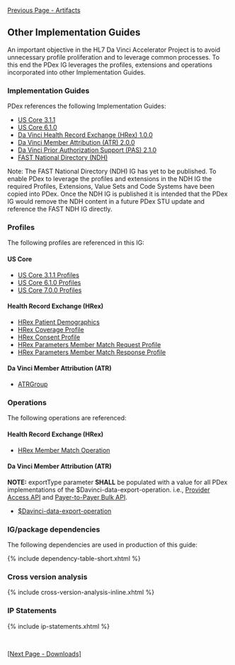 [Previous Page - Artifacts](artifacts.html)

## Other Implementation Guides

An important objective in the HL7 Da Vinci Accelerator Project is to avoid
unnecessary profile proliferation and to leverage common processes. To this end
the PDex IG leverages the profiles, extensions and operations incorporated into
other Implementation Guides.

### Implementation Guides

PDex references the following Implementation Guides:

- [US Core 3.1.1]({{site.data.fhir.ver.uscore3}})
- [US Core 6.1.0]({{site.data.fhir.ver.uscore6}})
- [Da Vinci Health Record Exchange (HRex) 1.0.0](http://hl7.org/fhir/us/davinci-hrex/STU1/)
- [Da Vinci Member Attribution (ATR) 2.0.0](http://hl7.org/fhir/us/davinci-atr/STU2/)
- [Da Vinci Prior Authorization Support (PAS) 2.1.0](http://hl7.org/fhir/us/davinci-pas/STU2.1/)
- [FAST National Directory (NDH)](https://build.fhir.org/ig/HL7/fhir-us-ndh/)

Note: The FAST National Directory (NDH) IG has yet to be published. To enable PDex to leverage the profiles and extensions in the NDH IG the required Profiles, Extensions, Value Sets and Code Systems have been copied into PDex. Once the NDH IG is published it is intended that the PDex IG would remove the NDH content in a future PDex STU update and reference the FAST NDH IG directly.


### Profiles

The following profiles are referenced in this IG:

#### US Core

- [US Core 3.1.1 Profiles]({{site.data.fhir.ver.uscore3}}/profiles.html)
- [US Core 6.1.0 Profiles]({{site.data.fhir.ver.uscore6}}/profiles-and-extensions.html)
- [US Core 7.0.0 Profiles]({{site.data.fhir.ver.uscore7}}/profiles-and-extensions.html)


#### Health Record Exchange (HRex)

- [HRex Patient Demographics](http://hl7.org/fhir/us/davinci-hrex/STU1/StructureDefinition-hrex-patient-demographics.html)
- [HRex Coverage Profile](http://hl7.org/fhir/us/davinci-hrex/STU1/StructureDefinition-hrex-coverage.html)
- [HRex Consent Profile](http://hl7.org/fhir/us/davinci-hrex/STU1/StructureDefinition-hrex-consent.html)
- [HRex Parameters Member Match Request Profile](http://hl7.org/fhir/us/davinci-hrex/STU1/StructureDefinition-hrex-parameters-member-match-in.html)
- [HRex Parameters Member Match Response Profile](http://hl7.org/fhir/us/davinci-hrex/STU1/StructureDefinition-hrex-parameters-member-match-out.html)

#### Da Vinci Member Attribution (ATR)

- [ATRGroup](http://hl7.org/fhir/us/davinci-atr/STU2/StructureDefinition-atr-group.html)

### Operations

The following operations are referenced:

#### Health Record Exchange (HRex)

- [HRex Member Match Operation](http://hl7.org/fhir/us/davinci-hrex/STU1/OperationDefinition-member-match.html)

#### Da Vinci Member Attribution (ATR)

**NOTE:** exportType parameter **SHALL** be populated with a value for all PDex implementations of the $Davinci-data-export-operation. 
i.e., [Provider Access API](provider-access-api.html) and [Payer-to-Payer Bulk API](payertopayerbulkexchange.html).

- [$Davinci-data-export-operation](http://hl7.org/fhir/us/davinci-atr/STU2/OperationDefinition-davinci-data-export.html)

### IG/package dependencies

The following dependencies are used in production of this guide:

{% include dependency-table-short.xhtml %}

### Cross version analysis

{% include cross-version-analysis-inline.xhtml %}

### IP Statements

{% include ip-statements.xhtml %}

<br/>


<p><a href="PDexDownloads.html">[Next Page - Downloads]</a></p>

